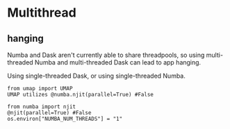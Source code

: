# Multithread

## hanging
Numba and Dask aren't currently able to share threadpools, so using multi-threaded Numba and multi-threaded Dask can lead to app hanging.

Using single-threaded Dask, or using single-threaded Numba.
```
from umap import UMAP
UMAP utilizes @numba.njit(parallel=True) #False

from numba import njit
@njit(parallel=True) #False
os.environ["NUMBA_NUM_THREADS"] = "1"
```
